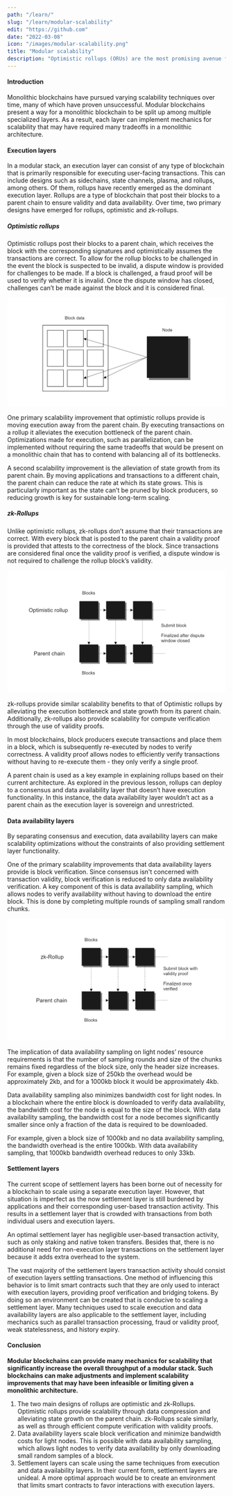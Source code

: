 ```yaml
---
path: "/learn/"
slug: "/learn/modular-scalability"
edit: "https://github.com"
date: "2022-03-08"
icon: "/images/modular-scalability.png"
title: "Modular scalability"
description: "Optimistic rollups (ORUs) are the most promising avenue for scaling Ethereum - and blockchains in general - today. But what are they, and why are Ethereum developers and scalability researchers so excited about them?"
---
```


#### Introduction

Monolithic blockchains have pursued varying scalability techniques over time, many of which have proven unsuccessful. Modular blockchains present a way for a monolithic blockchain to be split up among multiple specialized layers. As a result, each layer can implement mechanics for scalability that may have required many tradeoffs in a monolithic architecture.

#### Execution layers

In a modular stack, an execution layer can consist of any type of blockchain that is primarily responsible for executing user-facing transactions. This can include designs such as sidechains, state channels, plasma, and rollups, among others. Of them, rollups have recently emerged as the dominant execution layer.
Rollups are a type of blockchain that post their blocks to a parent chain to ensure validity and data availability. Over time, two primary designs have emerged for rollups, optimistic and zk-rollups.

##### Optimistic rollups

Optimistic rollups post their blocks to a parent chain, which receives the block with the corresponding signatures and optimistically assumes the transactions are correct. To allow for the rollup blocks to be challenged in the event the block is suspected to be invalid, a dispute window is provided for challenges to be made. If a block is challenged, a fraud proof will be used to verify whether it is invalid. Once the dispute window has closed, challenges can’t be made against the block and it is considered final.

![GATSBY_EMPTY_ALT](./images/article-3-image-1.png)

One primary scalability improvement that optimistic rollups provide is moving execution away from the parent chain. By executing transactions on a rollup it alleviates the execution bottleneck of the parent chain. Optimizations made for execution, such as parallelization, can be implemented without requiring the same tradeoffs that would be present on a monolithic chain that has to contend with balancing all of its bottlenecks.

A second scalability improvement is the alleviation of state growth from its parent chain. By moving applications and transactions to a different chain, the parent chain can reduce the rate at which its state grows. This is particularly important as the state can’t be pruned by block producers, so reducing growth is key for sustainable long-term scaling.

##### zk-Rollups

Unlike optimistic rollups, zk-rollups don’t assume that their transactions are correct. With every block that is posted to the parent chain a validity proof is provided that attests to the correctness of the block. Since transactions are considered final once the validity proof is verified, a dispute window is not required to challenge the rollup block’s validity.

![GATSBY_EMPTY_ALT](./images/article-3-image-2.png)

zk-rollups provide similar scalability benefits to that of Optimistic rollups by alleviating the execution bottleneck and state growth from its parent chain. Additionally, zk-rollups also provide scalability for compute verification through the use of validity proofs.

In most blockchains, block producers execute transactions and place them in a block, which is subsequently re-executed by nodes to verify correctness. A validity proof allows nodes to efficiently verify transactions without having to re-execute them - they only verify a single proof.

A parent chain is used as a key example in explaining rollups based on their current architecture. As explored in the previous lesson, rollups can deploy to a consensus and data availability layer that doesn’t have execution functionality. In this instance, the data availability layer wouldn’t act as a parent chain as the execution layer is sovereign and unrestricted.

#### Data availability layers

By separating consensus and execution, data availability layers can make scalability optimizations without the constraints of also providing settlement layer functionality. 

One of the primary scalability improvements that data availability layers provide is block verification. Since consensus isn't concerned with transaction validity, block verification is reduced to only data availability verification. A key component of this is data availability sampling, which allows nodes to verify availability without having to download the entire block. This is done by completing multiple rounds of sampling small random chunks. 

![GATSBY_EMPTY_ALT](./images/article-3-image-3.png)

The implication of data availability sampling on light nodes’ resource requirements is that the number of sampling rounds and size of the chunks remains fixed regardless of the block size, only the header size increases. For example, given a block size of 250kb the overhead would be approximately 2kb, and for a 1000kb block it would be approximately 4kb.

Data availability sampling also minimizes bandwidth cost for light nodes. In a blockchain where the entire block is downloaded to verify data availability, the bandwidth cost for the node is equal to the size of the block. With data availability sampling, the bandwidth cost for a node becomes significantly smaller since only a fraction of the data is required to be downloaded.

For example, given a block size of 1000kb and no data availability sampling, the bandwidth overhead is the entire 1000kb. With data availability sampling, that 1000kb bandwidth overhead reduces to only 33kb. 

#### Settlement layers

The current scope of settlement layers has been borne out of necessity for a blockchain to scale using a separate execution layer. However, that situation is imperfect as the now settlement layer is still burdened by applications and their corresponding user-based transaction activity. This results in a settlement layer that is crowded with transactions from both individual users and execution layers.

An optimal settlement layer has negligible user-based transaction activity, such as only staking and native token transfers. Besides that, there is no additional need for non-execution layer transactions on the settlement layer because it adds extra overhead to the system.

The vast majority of the settlement layers transaction activity should consist of execution layers settling transactions. One method of influencing this behavior is to limit smart contracts such that they are only used to interact with execution layers, providing proof verification and bridging tokens. By doing so an environment can be created that is conducive to scaling a settlement layer. Many techniques used to scale execution and data availability layers are also applicable to the settlement layer, including mechanics such as parallel transaction processing, fraud or validity proof, weak statelessness, and history expiry.

<div class="conclusion"> 

#### Conclusion

**Modular blockchains can provide many mechanics for scalability that significantly increase the overall throughput of a modular stack. Such blockchains can make adjustments and implement scalability improvements that may have been infeasible or limiting given a monolithic architecture.**

1. The two main designs of rollups are optimistic and zk-Rollups. Optimistic rollups provide scalability through data compression and alleviating state growth on the parent chain. zk-Rollups scale similarly, as well as through efficient compute verification with validity proofs.
2. Data availability layers scale block verification and minimize bandwidth costs for light nodes. This is possible with data availability sampling, which allows light nodes to verify data availability by only downloading small random samples of a block.
3. Settlement layers can scale using the same techniques from execution and data availability layers. In their current form, settlement layers are unideal. A more optimal approach would be to create an environment that limits smart contracts to favor interactions with execution layers.
</div>
